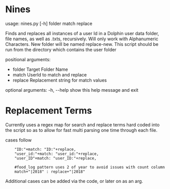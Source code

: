 # Nines
usage: nines.py [-h] folder match replace

Finds and replaces all instances of a user Id in a Dolphin user data folder,
file names, as well as .txts, recursively. Will only work with Alphanumeric
Characters. New folder will be named replace-new. This script should be run from the directory which
contains the user folder

positional arguments:

- folder      Target Folder Name
- match       UserId to match and replace
- replace     Replacement string for match values

optional arguments:
  -h, --help  show this help message and exit

# Replacement Terms
Currently uses a regex map for search and replace terms hard coded into the script so as to allow for fast multi parsing one time through each file.

cases follow

        "ID:"+match: "ID:"+replace,
        "user_id:"+match: "user_id:"+replace,
        "user_ID"+match: "user_ID:"+replace,
        
        #food_log pattern uses 2 of year to avoid issues with count column
        match+"|2018" : replace+"|2018"            

Additional cases can be added via the code, or later on as an arg.
